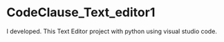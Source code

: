 # CodeClause_Text_editor1
I developed. This Text Editor project with python using visual studio code. 
